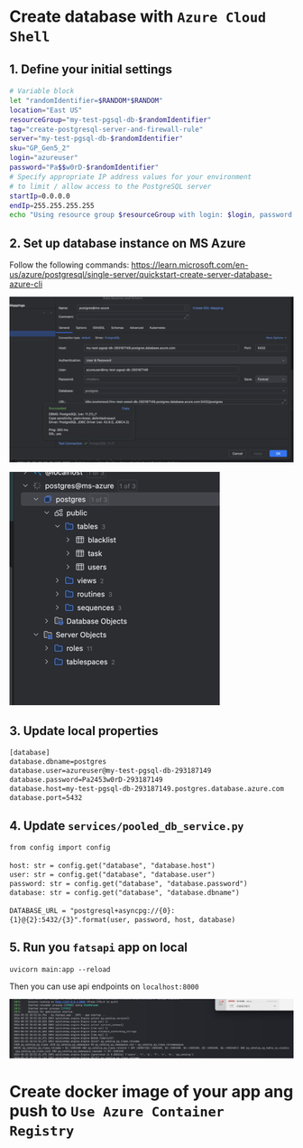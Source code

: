 # Create database with `Azure Cloud Shell`

## 1. Define your initial settings

```bash
# Variable block
let "randomIdentifier=$RANDOM*$RANDOM"
location="East US"
resourceGroup="my-test-pgsql-db-$randomIdentifier"
tag="create-postgresql-server-and-firewall-rule"
server="my-test-pgsql-db-$randomIdentifier"
sku="GP_Gen5_2"
login="azureuser"
password="Pa$$w0rD-$randomIdentifier"
# Specify appropriate IP address values for your environment
# to limit / allow access to the PostgreSQL server
startIp=0.0.0.0
endIp=255.255.255.255
echo "Using resource group $resourceGroup with login: $login, password: $password..."

```

## 2. Set up database instance on MS Azure

Follow the following commands:
https://learn.microsoft.com/en-us/azure/postgresql/single-server/quickstart-create-server-database-azure-cli

![img_2.png](images/db_cnn_info_2_azure.png)

![img.png](images/tables_in_azure_pgsql_db.png)


## 3. Update local properties

    [database]
    database.dbname=postgres
    database.user=azureuser@my-test-pgsql-db-293187149
    database.password=Pa2453w0rD-293187149
    database.host=my-test-pgsql-db-293187149.postgres.database.azure.com
    database.port=5432

## 4. Update `services/pooled_db_service.py`

    from config import config
    
    host: str = config.get("database", "database.host")
    user: str = config.get("database", "database.user")
    password: str = config.get("database", "database.password")
    database: str = config.get("database", "database.dbname")
    
    DATABASE_URL = "postgresql+asyncpg://{0}:{1}@{2}:5432/{3}".format(user, password, host, database)

## 5. Run you `fatsapi` app on local

    uvicorn main:app --reload

Then you can use api endpoints on `localhost:8000`

![img_1.png](images/local_app_azure_db_startup.png)

# Create docker image of your app ang push to `Use Azure Container Registry`